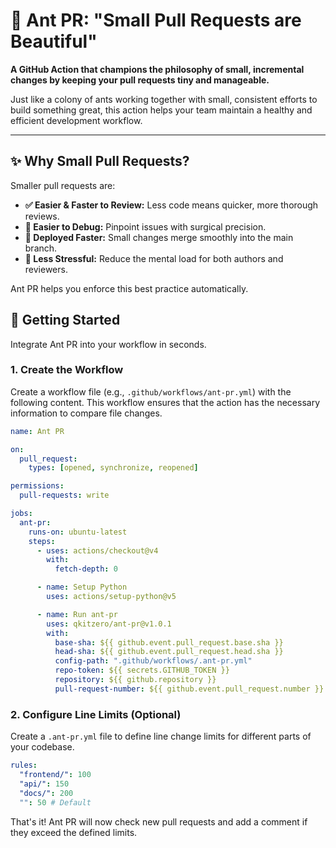 # 🐜 Ant PR: "Small Pull Requests are Beautiful"

**A GitHub Action that champions the philosophy of small, incremental changes by keeping your pull requests tiny and manageable.**

Just like a colony of ants working together with small, consistent efforts to build something great, this action helps your team maintain a healthy and efficient development workflow.

---

## ✨ Why Small Pull Requests?

Smaller pull requests are:

- **✅ Easier & Faster to Review:** Less code means quicker, more thorough reviews.
- **🐛 Easier to Debug:** Pinpoint issues with surgical precision.
- **🚀 Deployed Faster:** Small changes merge smoothly into the main branch.
- **🧘 Less Stressful:** Reduce the mental load for both authors and reviewers.

Ant PR helps you enforce this best practice automatically.

## 🚀 Getting Started

Integrate Ant PR into your workflow in seconds.

### 1. Create the Workflow

Create a workflow file (e.g., `.github/workflows/ant-pr.yml`) with the following content. This workflow ensures that the action has the necessary information to compare file changes.

```yaml:ant-pr.yml
name: Ant PR

on:
  pull_request:
    types: [opened, synchronize, reopened]

permissions:
  pull-requests: write

jobs:
  ant-pr:
    runs-on: ubuntu-latest
    steps:
      - uses: actions/checkout@v4
        with:
          fetch-depth: 0

      - name: Setup Python
        uses: actions/setup-python@v5

      - name: Run ant-pr
        uses: qkitzero/ant-pr@v1.0.1
        with:
          base-sha: ${{ github.event.pull_request.base.sha }}
          head-sha: ${{ github.event.pull_request.head.sha }}
          config-path: ".github/workflows/.ant-pr.yml"
          repo-token: ${{ secrets.GITHUB_TOKEN }}
          repository: ${{ github.repository }}
          pull-request-number: ${{ github.event.pull_request.number }}

```

### 2. Configure Line Limits (Optional)

Create a `.ant-pr.yml` file to define line change limits for different parts of your codebase.

```yaml:.ant-pr.yml
rules:
  "frontend/": 100
  "api/": 150
  "docs/": 200
  "": 50 # Default
```

That's it! Ant PR will now check new pull requests and add a comment if they exceed the defined limits.
